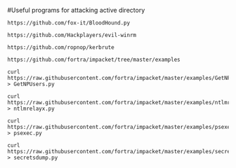 #Useful programs for attacking active directory

```
https://github.com/fox-it/BloodHound.py
```
```
https://github.com/Hackplayers/evil-winrm
```
```
https://github.com/ropnop/kerbrute
```
```
https://github.com/fortra/impacket/tree/master/examples
```
```
curl https://raw.githubusercontent.com/fortra/impacket/master/examples/GetNPUsers.py > GetNPUsers.py
```
```
curl https://raw.githubusercontent.com/fortra/impacket/master/examples/ntlmrelayx.py > ntlmrelayx.py
```
```
curl https://raw.githubusercontent.com/fortra/impacket/master/examples/psexec.py > psexec.py
```
```
curl https://raw.githubusercontent.com/fortra/impacket/master/examples/secretsdump.py > secretsdump.py
```
